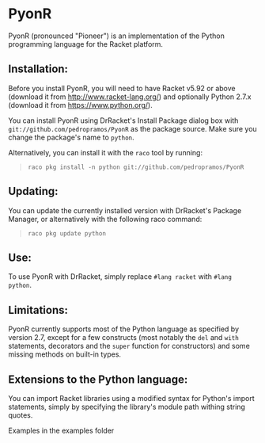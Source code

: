 PyonR
=====

PyonR (pronounced "Pioneer") is an implementation of the Python programming language for the Racket platform.

## Installation:

Before you install PyonR, you will need to have Racket v5.92 or above (download it from http://www.racket-lang.org/) and optionally Python 2.7.x (download it from https://www.python.org/).

You can install PyonR using DrRacket's Install Package dialog box with `git://github.com/pedropramos/PyonR` as the package source. Make sure you change the package's name to `python`.

Alternatively, you can install it with the `raco` tool by running:

> `raco pkg install -n python git://github.com/pedropramos/PyonR`



## Updating:

You can update the currently installed version with DrRacket's Package Manager, or alternatively with the following raco command:

> `raco pkg update python`



## Use:

To use PyonR with DrRacket, simply replace `#lang racket` with `#lang python`.




## Limitations:

PyonR currently supports most of the Python language as specified by version 2.7, except for a few constructs (most notably the `del` and `with` statements, decorators and the `super` function for constructors) and some missing methods on built-in types.



## Extensions to the Python language:

You can import Racket libraries using a modified syntax for Python's import statements, simply by specifying the library's module path withing string quotes. 


Examples in the examples folder